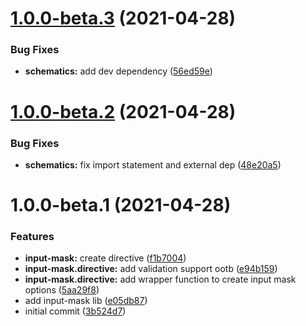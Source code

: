 # [1.0.0-beta.3](https://github.com/ngneat/input-mask/compare/v1.0.0-beta.2...v1.0.0-beta.3) (2021-04-28)


### Bug Fixes

* **schematics:** add dev dependency ([56ed59e](https://github.com/ngneat/input-mask/commit/56ed59e971adae561d9db78d2005af7b895c4876))

# [1.0.0-beta.2](https://github.com/ngneat/input-mask/compare/v1.0.0-beta.1...v1.0.0-beta.2) (2021-04-28)


### Bug Fixes

* **schematics:** fix import statement and external dep ([48e20a5](https://github.com/ngneat/input-mask/commit/48e20a5ab19f2cc4f1bdf460c8773d60c8e63779))

# 1.0.0-beta.1 (2021-04-28)


### Features

* **input-mask:** create directive ([f1b7004](https://github.com/ngneat/input-mask/commit/f1b7004c1dbd3d5a8fc8e0f157485913d4aca291))
* **input-mask.directive:** add validation support ootb ([e94b159](https://github.com/ngneat/input-mask/commit/e94b159839ff8495fb6067a0cf53397b26e8b921))
* **input-mask.directive:** add wrapper function to create input mask options ([5aa29f8](https://github.com/ngneat/input-mask/commit/5aa29f89177131331361ee28e95e2e561c5e32a8))
* add input-mask lib ([e05db87](https://github.com/ngneat/input-mask/commit/e05db870b7fd5cf677ec37cdf0ad69f276cc8f65))
* initial commit ([3b524d7](https://github.com/ngneat/input-mask/commit/3b524d70ccf1e91d7ede8f99ef6c36471d35029d))
